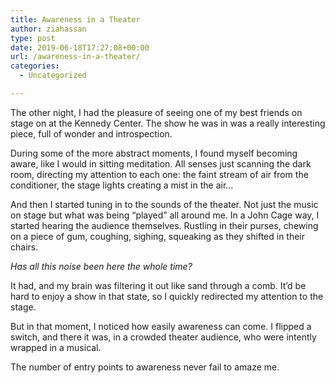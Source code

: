 ```yaml
---
title: Awareness in a Theater
author: ziahassan
type: post
date: 2019-06-18T17:27:08+00:00
url: /awareness-in-a-theater/
categories:
  - Uncategorized

---
```

The other night, I had the pleasure of seeing one of my best friends on stage on at the Kennedy Center. The show he was in was a really interesting piece, full of wonder and introspection. 

During some of the more abstract moments, I found myself becoming aware, like I would in sitting meditation. All senses just scanning the dark room, directing my attention to each one: the faint stream of air from the conditioner, the stage lights creating a mist in the air&#8230;

And then I started tuning in to the sounds of the theater. Not just the music on stage but what was being “played” all around me. In a John Cage way, I started hearing the audience themselves. Rustling in their purses, chewing on a piece of gum, coughing, sighing, squeaking as they shifted in their chairs. 

_Has all this noise been here the whole time?_

It had, and my brain was filtering it out like sand through a comb. It&#8217;d be hard to enjoy a show in that state, so I quickly redirected my attention to the stage. 

But in that moment, I noticed how easily awareness can come. I flipped a switch, and there it was, in a crowded theater audience, who were intently wrapped in a musical. 

The number of entry points to awareness never fail to amaze me.